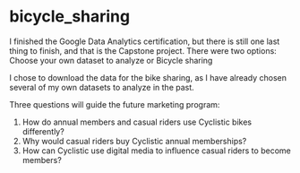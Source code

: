 # bicycle_sharing

I finished the Google Data Analytics certification, but there is still one last thing to finish, and that is the Capstone project. There were two options:
Choose your own dataset to analyze
or
Bicycle sharing

I chose to download the data for the bike sharing, as I have already chosen several of my own datasets to analyze in the past. 

Three questions will guide the future marketing program:
1. How do annual members and casual riders use Cyclistic bikes differently?
2. Why would casual riders buy Cyclistic annual memberships?
3. How can Cyclistic use digital media to influence casual riders to become members?

